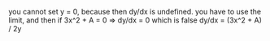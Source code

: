 you cannot set y = 0, because then dy/dx is undefined.
you have to use the limit, and then if 3x^2 + A = 0 => dy/dx = 0 which is false
dy/dx = (3x^2 + A) / 2y
